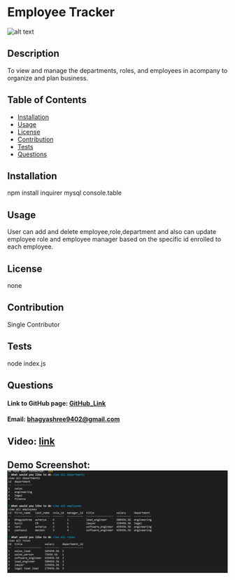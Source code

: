 # Employee Tracker

![alt text](https://img.shields.io/badge/license-none-green)

## Description
 To view and manage the departments, roles, and employees in acompany to organize and plan business.


## Table of Contents
- [Installation](#installation)
- [Usage](#usage)
- [License](#license)
- [Contribution](#contribution)
- [Tests](#tests)
- [Questions](#questions)

## Installation
npm install inquirer mysql console.table

## Usage
User can add and delete employee,role,department and also can update employee role and employee manager based on the specific id enrolled to each employee.

## License
none

## Contribution
Single Contributor

## Tests
node index.js

## Questions
#### Link to GitHub page: [GitHub_Link](https://github.com/Bhagyashree9402)

#### Email: bhagyashree9402@gmail.com

## Video: [link](https://drive.google.com/file/d/1AkQFxOivz01rA2xnXZjXbzbvsoiR41D4/view)

## Demo Screenshot:![Alt Text](./utils/demo.png)

